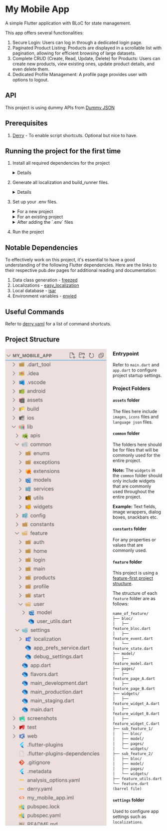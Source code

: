 # My Mobile App

A simple Flutter application with BLoC for state management.

This app offers several functionalities:
1. Secure Login: Users can log in through a dedicated login page.
2. Paginated Product Listing: Products are displayed in a scrollable list with pagination, allowing for efficient browsing of large datasets.
3. Complete CRUD (Create, Read, Update, Delete) for Products: Users can create new products, view existing ones, update product details, and even delete them.
4. Dedicated Profile Management: A profile page provides user with options to logout.

## API

This project is using dummy APIs from [Dummy JSON](https://dummyjson.com)

## Prerequisites

1. [Derry](https://github.com/frencojobs/derry) - To enable script shortcuts. Optional but nice to have.

## Running the project for the first time

1. Install all required dependencies for the project

    <details>
	
	```
	flutter clean
	flutter pub get
	cd ios
	pod install
	```
	Alternatively, if you have Derry installed, you may run the following command:
	```
	derry get
	```
	
    </details>
    
3. Generate all localization and build_runner files.

    <details>
	
	```
	flutter pub run easy_localization:generate -S assets/lang -f keys -o locale_keys.g.dart -O lib/settings/localization
	```
	Alternatively, if you have Derry installed, you may run the following command:
	```
	derry locale
	```
	
    </details>
    
4. Set up your .env files.
    
    <details>

	<summary>For a new project</summary>

	If this is a brand new project, create the following files in the `lib/config` folder:
	```
	config
	|- .env.development
	|- .env.production
	|- .env.staging
	```
	Then, update all three `.env` files to include the following lines of code:
	```
	BASE_URL = "www.google.com"
	API_KEY = "HELLO THIS IS DEV API KEY"
	API_SECRET = "DEV API SECRET"
	```
	
	</details>

    <details>

	<summary>For an existing project</summary>
	
	Retrieve the existing `.env` files and paste them into the `lib/config` folder.
    </details>
    
    <details>

	<summary>After adding the `.env` files</summary>
	
	Generate `Env()` by running these commands:
	```
	flutter pub run build_runner clean
	flutter packages pub run build_runner build --delete-conflicting-outputs
	```
	Alternatively, if you have Derry installed, you may run the following command:
	```
	derry clean_build_runner
	```
	If you have `development_env.g.dart`  `production_env.g.dart` and `staging_env.g.dart` files in the `config` folder, you are on the right path.

	</details>

4. Run the project

## Notable Dependencies

To effectively work on this project, it's essential to have a good understanding of the following Flutter dependencies. Here are the links to their respective pub.dev pages for additional reading and documentation:

1. Data class generation - [freezed](https://pub.dev/packages/freezed)
2. Localizations - [easy_localization](https://pub.dev/packages/easy_localization)
3. Local database - [isar](https://pub.dev/packages/isar)
4. Environment variables - [envied](https://pub.dev/packages/envied)

## Useful Commands

Refer to [derry.yaml](derry.yaml) for a list of command shortcuts.

## Project Structure

<img align="left" style="margin-right: 20px;width: 325px" src="screenshots/folder_structure.png"></img>

### Entrypoint

Refer to `main.dart` and `app.dart` to configure project startup settings.

### Project Folders

#### `assets` folder

The files here include `images`, `icons` files and `language json` files.

#### `common` folder
The folders here should be for files that will be commonly used for the entire project.

**Note:** The `widgets` in the `common` folder should only include widgets that are commonly used throughout the entire project. 

**Example:** Text fields, image wrappers, dialog boxes, snackbars etc.

#### `constants` folder

For any properties or values that are commonly used.

#### `feature` folder
This project is using a [feature-first project structure](https://codewithandrea.com/articles/flutter-project-structure/).

The structure of each `feature` folder are as follows:
  ```
  name_of_feature/
  ├── bloc/
  │   ├── feature_bloc.dart
  │   ├── feature_event.dart
  │   └── feature_state.dart
  ├── model/
  │   ├── feature_model.dart
  ├── pages/
  │   ├── feature_page_A.dart
  │   ├── feature_page_B.dart
  ├── widgets/
  │   ├── feature_widget_A.dart
  │   ├── feature_widget_B.dart
  │   ├── feature_widget_C.dart
  ├── sub_feature_1/
  │   ├── bloc/
  │   ├── model/
  │   ├── pages/
  │   └── widgets/
  ├── sub_feature_2/
  │   ├── bloc/
  │   ├── model/
  │   ├── pages/
  │   └── widgets/
  ├── feature_utils.dart
  └── feature.dart (barrel file)
  ```

#### `settings` folder

Used to configure app settings such as `localizations`.

